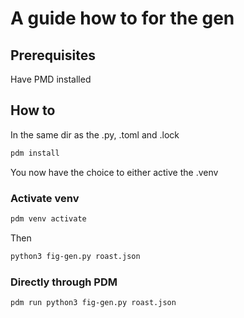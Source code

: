 # A guide how to for the gen

## Prerequisites

Have PMD installed

## How to

In the same dir as the .py, .toml and .lock

```bash
pdm install
```

You now have the choice to either active the .venv

### Activate venv

```bash
pdm venv activate
```

Then

```bash
python3 fig-gen.py roast.json
```

### Directly through PDM

```bash
pdm run python3 fig-gen.py roast.json
```
